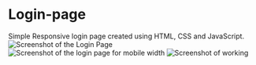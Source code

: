 # Login-page
Simple Responsive login page created using HTML, CSS and JavaScript.
![Screenshot of the Login Page](https://github.com/Maha-lakshmi-27/Login-page/assets/153438154/ed62462c-cac3-41c0-82a8-c07f4a3a4fb9)
![Screenshot of the login page for mobile width](https://github.com/Maha-lakshmi-27/Login-page/assets/153438154/981f074e-c3cb-44cd-8a6e-8cb7e232492b)
![Screenshot of working](https://github.com/Maha-lakshmi-27/Login-page/assets/153438154/1e640537-92b1-4b52-a1f0-940ea3a5544e)
